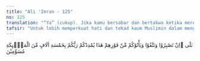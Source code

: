 ```yaml
---
title: "Ali 'Imran - 125"
no: 125
translation: "“Ya” (cukup). Jika kamu bersabar dan bertakwa ketika mereka datang menyerang kamu dengan tiba-tiba, niscaya Allah menolongmu dengan lima ribu malaikat yang memakai tanda."
tafsir: "Untuk lebih memperkuat hati dan tekad kaum Muslimin dalam menghadapi Perang Uhud ini, Nabi mengatakan kepada mereka bahwa mereka akan dibantu oleh Allah dengan 3.000 malaikat. Apabila mereka sabar dan tabah menghadapi segala bahaya dan bertakwa, Allah akan membantu mereka dengan 5.000 malaikat.\n\nMenurut riwayat Adh-ahhak, bantuan dengan 5.000 malaikat ini adalah janji dari Allah yang dijanjikan-Nya kepada Muhammad jika kaum Muslimin sabar dan bertakwa. Ibnu Zaid meriwayatkan, ketika kaum Muslimin melihat banyaknya tentara kaum musyrikin dan lengkapnya persiapan mereka, mereka bertanya kepada Rasulullah saw, \"Apakah dalam perang Uhud ini Allah tidak akan membantu kita sebagaimana Dia telah membantu kita dalam Perang Badar?\" Maka turunlah ayat ini.\n\nMemang dalam Perang Badar Allah telah membantu kaum Muslimin dengan 1000 malaikat sebagai tersebut dalam firman-Nya:\n\n(Ingatlah), ketika kamu memohon pertolongan kepada Tuhanmu, lalu diperkenankan-Nya bagimu, \"Sungguh, Aku akan mendatangkan bala bantuan kepadamu dengan seribu malaikat yang datang berturut-turut.\" (al-Anfal/8:9).\n\nPada mulanya dalam Perang Uhud ini pasukan kaum Muslimin sudah dapat mengacaubalaukan musuh sehingga banyak di antara kaum musyrik yang lari kocar-kacir meninggalkan harta benda mereka, dan mulailah tentara Islam berebut mengambil harta benda itu sebagai ganimah (rampasan). Melihat keadaan ini para pemanah diperintahkan oleh Nabi Muhammad saw agar tetap bertahan di tempatnya, apa pun yang terjadi. Menyangka kaum musyrikin telah kalah, para pemanah pun meninggalkan tempat mereka dan turun untuk ikut mengambil harta ganimah.\n\nKarena tempat itu telah ditinggalkan pasukan pemanah, Khalid bin Walid panglima musyrikin Quraisy waktu itu, dengan pasukan berkudanya naik ke tempat itu dan mendudukinya, lalu menghujani kaum Muslimin dengan anak panah dari belakang sehingga terjadilah kekacauan dan kepanikan di kalangan kaum Muslimin. Dalam keadaan kacau balau itu kaum musyrikin mencoba hendak mendekati markas Nabi saw, tetapi para sahabat dapat mempertahankannya walaupun Nabi sendiri mendapat luka di bagian muka, bibirnya serta giginya pecah.\n\nAkhirnya berkat kesetiaan mereka membela Nabi dan kegigihan mereka mempertahankan posisinya, mereka bersama Nabi naik kembali ke bukit Uhud dengan selamat. Dengan demikian berakhirlah pertempuran dan pulanglah kaum musyrikin menuju Mekah dengan rasa kecewa karena tidak dapat mengalahkan Muhammad dan pasukannya, walaupun mereka sendiri masih selamat dari kehancuran."
---
```


بَلٰٓى ۙاِنْ تَصْبِرُوْا وَتَتَّقُوْا وَيَأْتُوْكُمْ مِّنْ فَوْرِهِمْ هٰذَا يُمْدِدْكُمْ رَبُّكُمْ بِخَمْسَةِ اٰلَافٍ مِّنَ الْمَلٰۤىِٕكَةِ مُسَوِّمِيْنَ 
